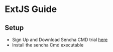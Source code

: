 # ExtJS Guide

## Setup

- Sign Up and Download Sencha CMD trial [here](https://www.sencha.com/products/extjs/evaluate/)
- Install the sencha Cmd executable
